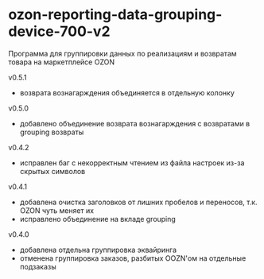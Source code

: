 # ozon-reporting-data-grouping-device-700-v2

Программа для группировки данных по реализациям и возвратам товара на маркетплейсе OZON

v0.5.1
- возврата вознагарждения объединяется в отдельную колонку

v0.5.0
- добавлено объединение возврата вознагарждения с возвратами в grouping возвраты

v0.4.2
- исправлен баг с некорректным чтением из файла настроек из-за скрытых символов

v0.4.1 
- добавлена очистка заголовков от лишних пробелов и переносов, т.к. OZON чуть меняет их
- исправлено объединение на вкладе grouping

v0.4.0
- добавлена отдельна группировка эквайринга
- отменена группировка заказов, разбитых OOZN'ом на отдельные подзаказы